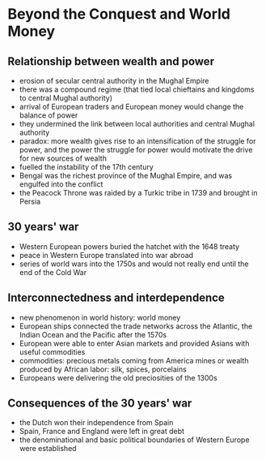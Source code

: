 # Beyond the Conquest and World Money

## Relationship between wealth and power
* erosion of secular central authority in the Mughal Empire
* there was a compound regime (that tied local chieftains and kingdoms to central Mughal authority)
* arrival of European traders and European money would change the balance of power
* they undermined the link between local authorities and central Mughal authority
* paradox: more wealth gives rise to an intensification of the struggle for power, and the power the struggle for power would motivate the drive for new sources of wealth
* fuelled the instability of the 17th century
* Bengal was the richest province of the Mughal Empire, and was engulfed into the conflict
* the Peacock Throne was raided by a Turkic tribe in 1739 and brought in Persia

## 30 years' war
* Western European powers buried the hatchet with the 1648 treaty
* peace in Western Europe translated into war abroad
* series of world wars into the 1750s and would not really end until the end of the Cold War

## Interconnectedness and interdependence
* new phenomenon in world history: world money
* European ships connected the trade networks across the Atlantic, the Indian Ocean and the Pacific after the 1570s
* European were able to enter Asian markets and provided Asians with useful commodities
* commodities: precious metals coming from America mines or wealth produced by African labor: silk, spices, porcelains
* Europeans were delivering the old preciosities of the 1300s

## Consequences of the 30 years' war
* the Dutch won their independence from Spain
* Spain, France and England were left in great debt
* the denominational and basic political boundaries of Western Europe were established